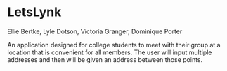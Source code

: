 # LetsLynk
Ellie Bertke, Lyle Dotson, Victoria Granger, Dominique Porter

An application designed for college students to meet with their group at a location that
is convenient for all members. The user will input multiple addresses and then will be 
given an address between those points.

